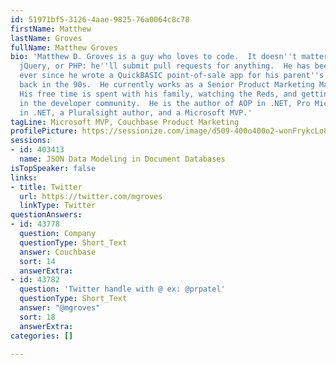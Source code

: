 ```yaml
---
id: 51971bf5-3126-4aae-9825-76a0064c8c78
firstName: Matthew
lastName: Groves
fullName: Matthew Groves
bio: 'Matthew D. Groves is a guy who loves to code.  It doesn''t matter if it''s C#,
  jQuery, or PHP: he''ll submit pull requests for anything.  He has been coding professionally
  ever since he wrote a QuickBASIC point-of-sale app for his parent''s pizza shop
  back in the 90s.  He currently works as a Senior Product Marketing Manager for Couchbase.
  His free time is spent with his family, watching the Reds, and getting involved
  in the developer community.  He is the author of AOP in .NET, Pro Microservices
  in .NET, a Pluralsight author, and a Microsoft MVP.'
tagLine: Microsoft MVP, Couchbase Product Marketing
profilePicture: https://sessionize.com/image/d509-400o400o2-wonFrykcLo8evNhzdvr2Aq.jpg
sessions:
- id: 403413
  name: JSON Data Modeling in Document Databases
isTopSpeaker: false
links:
- title: Twitter
  url: https://twitter.com/mgroves
  linkType: Twitter
questionAnswers:
- id: 43778
  question: Company
  questionType: Short_Text
  answer: Couchbase
  sort: 14
  answerExtra: 
- id: 43782
  question: 'Twitter handle with @ ex: @prpatel'
  questionType: Short_Text
  answer: "@mgroves"
  sort: 18
  answerExtra: 
categories: []

---
```


